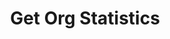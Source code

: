 ---
title: Get Org Statistics
excerpt: >-
  Returns the statistical information of the org which contains count of stores,
  zones, tills, loyalty customers, and products sold; average transaction
  amount, basket size and so on.
api:
  file: customer-v11.json
  operationId: get-org-statistics
deprecated: false
hidden: false
metadata:
  title: ''
  description: ''
  robots: index
next:
  description: ''
---